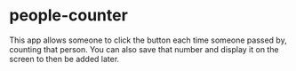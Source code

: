 # people-counter
This app allows someone to click the button each time someone passed by, counting that person. You can also save that number and display it on the screen to then be added later.
